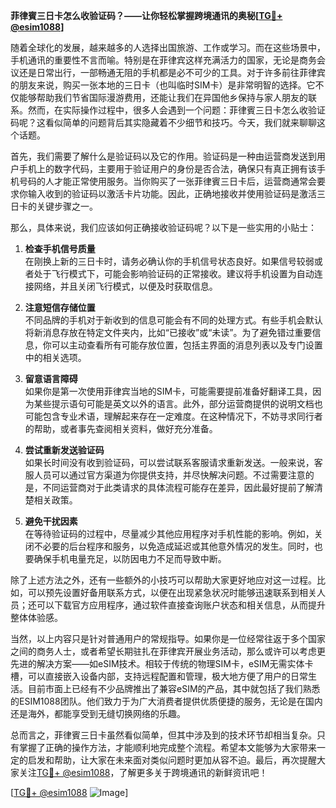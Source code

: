 **菲律賓三日卡怎么收验证码？——让你轻松掌握跨境通讯的奥秘[[TG💪+ @esim1088](https://t.me/s/esim1088)]**

随着全球化的发展，越来越多的人选择出国旅游、工作或学习。而在这些场景中，手机通讯的重要性不言而喻。特别是在菲律宾这样充满活力的国家，无论是商务会议还是日常出行，一部畅通无阻的手机都是必不可少的工具。对于许多前往菲律宾的朋友来说，购买一张本地的三日卡（也叫临时SIM卡）是非常明智的选择。它不仅能够帮助我们节省国际漫游费用，还能让我们在异国他乡保持与家人朋友的联系。然而，在实际操作过程中，很多人会遇到一个问题：菲律賓三日卡怎么收验证码呢？这看似简单的问题背后其实隐藏着不少细节和技巧。今天，我们就来聊聊这个话题。

首先，我们需要了解什么是验证码以及它的作用。验证码是一种由运营商发送到用户手机上的数字代码，主要用于验证用户的身份是否合法，确保只有真正拥有该手机号码的人才能正常使用服务。当你购买了一张菲律賓三日卡后，运营商通常会要求你输入收到的验证码以激活卡片功能。因此，正确地接收并使用验证码是激活三日卡的关键步骤之一。

那么，具体来说，我们应该如何正确接收验证码呢？以下是一些实用的小贴士：

1. **检查手机信号质量**  
   在刚换上新的三日卡时，请务必确认你的手机信号状态良好。如果信号较弱或者处于飞行模式下，可能会影响验证码的正常接收。建议将手机设置为自动连接网络，并且关闭飞行模式，以便及时获取信息。

2. **注意短信存储位置**  
   不同品牌的手机对于新收到的信息可能会有不同的处理方式。有些手机会默认将新消息存放在特定文件夹内，比如“已接收”或“未读”。为了避免错过重要信息，你可以主动查看所有可能存放位置，包括主界面的消息列表以及专门设置中的相关选项。

3. **留意语言障碍**  
   如果你是第一次使用菲律宾当地的SIM卡，可能需要提前准备好翻译工具，因为某些提示语句可能是英文以外的语言。此外，部分运营商提供的说明文档也可能包含专业术语，理解起来存在一定难度。在这种情况下，不妨寻求同行者的帮助，或者事先查阅相关资料，做好充分准备。

4. **尝试重新发送验证码**  
   如果长时间没有收到验证码，可以尝试联系客服请求重新发送。一般来说，客服人员可以通过官方渠道为你提供支持，并尽快解决问题。不过需要注意的是，不同运营商对于此类请求的具体流程可能存在差异，因此最好提前了解清楚相关政策。

5. **避免干扰因素**  
   在等待验证码的过程中，尽量减少其他应用程序对手机性能的影响。例如，关闭不必要的后台程序和服务，以免造成延迟或其他意外情况的发生。同时，也要确保手机电量充足，以防因电力不足而导致中断。

除了上述方法之外，还有一些额外的小技巧可以帮助大家更好地应对这一过程。比如，可以预先设置好备用联系方式，以便在出现紧急状况时能够迅速联系到相关人员；还可以下载官方应用程序，通过软件直接查询账户状态和相关信息，从而提升整体体验感。

当然，以上内容只是针对普通用户的常规指导。如果你是一位经常往返于多个国家之间的商务人士，或者希望长期驻扎在菲律宾开展业务活动，那么或许可以考虑更先进的解决方案——如eSIM技术。相较于传统的物理SIM卡，eSIM无需实体卡槽，可以直接嵌入设备内部，支持远程配置和管理，极大地方便了用户的日常生活。目前市面上已经有不少品牌推出了兼容eSIM的产品，其中就包括了我们熟悉的ESIM1088团队。他们致力于为广大消费者提供优质便捷的服务，无论是在国内还是海外，都能享受到无缝切换网络的乐趣。

总而言之，菲律賓三日卡虽然看似简单，但其中涉及到的技术环节却相当复杂。只有掌握了正确的操作方法，才能顺利地完成整个流程。希望本文能够为大家带来一定的启发和帮助，让大家在未来面对类似问题时更加从容不迫。最后，再次提醒大家关注[TG💪+ @esim1088](https://t.me/s/esim1088)，了解更多关于跨境通讯的新鲜资讯吧！

[[TG💪+ @esim1088](https://t.me/s/esim1088) ![Image](https://i.postimg.cc/4NQfJmqS/Snipaste-2025-05-13-00-14-12.png)]